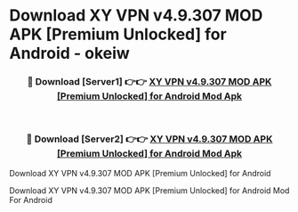 # Download XY VPN v4.9.307 MOD APK [Premium Unlocked] for Android - okeiw


<div align="center">
<h3>🔴 Download [Server1] 👉👉 <a href="https://apk-comot.site?title=XY_VPN_v4.9.307_MOD_APK_[Premium_Unlocked]_for_Android">XY VPN v4.9.307 MOD APK [Premium Unlocked] for Android Mod Apk</a></h3><br>
<h3>🔴 Download [Server2] 👉👉 <a href="https://apk-comot.site?title=XY_VPN_v4.9.307_MOD_APK_[Premium_Unlocked]_for_Android">XY VPN v4.9.307 MOD APK [Premium Unlocked] for Android Mod Apk</a></h3>
</div>



Download XY VPN v4.9.307 MOD APK [Premium Unlocked] for Android 

Download XY VPN v4.9.307 MOD APK [Premium Unlocked] for Android Mod For Android